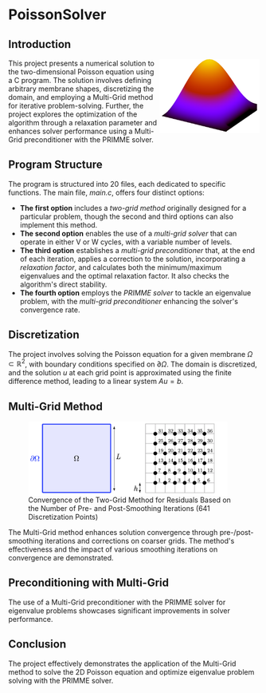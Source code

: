 # PoissonSolver

## Introduction
<img src="results/vecteurPropreLogo.png" width="200" align="right">
This project presents a numerical solution to the two-dimensional Poisson equation using a C program. The solution involves defining arbitrary membrane shapes, discretizing the domain, and employing a Multi-Grid method for iterative problem-solving. Further, the project explores the optimization of the algorithm through a relaxation parameter and enhances solver performance using a Multi-Grid preconditioner with the PRIMME solver.

## Program Structure
The program is structured into 20 files, each dedicated to specific functions. The main file, *main.c*, offers four distinct options:

- **The first option** includes a *two-grid method* originally designed for a particular problem, though the second and third options can also implement this method.
- **The second option** enables the use of a *multi-grid solver* that can operate in either V or W cycles, with a variable number of levels.
- **The third option** establishes a *multi-grid preconditioner* that, at the end of each iteration, applies a correction to the solution, incorporating a *relaxation factor*, and calculates both the minimum/maximum eigenvalues and the optimal relaxation factor. It also checks the algorithm's direct stability.
- **The fourth option** employs the *PRIMME solver* to tackle an eigenvalue problem, with the *multi-grid preconditioner* enhancing the solver's convergence rate.

## Discretization
The project involves solving the Poisson equation for a given membrane $\Omega \subset \mathbb{R}^2$, with boundary conditions specified on $\partial \Omega$. The domain is discretized, and the solution $u$ at each grid point is approximated using the finite difference method, leading to a linear system $Au = b$.

## Multi-Grid Method
<figure>
  <img src="results/discretisation_domaine.png" width="400" align="center">
  <figcaption>Convergence of the Two-Grid Method for Residuals Based on the Number of Pre- and Post-Smoothing Iterations (641 Discretization Points)
</figure>
The Multi-Grid method enhances solution convergence through pre-/post-smoothing iterations and corrections on coarser grids. The method's effectiveness and the impact of various smoothing iterations on convergence are demonstrated.

## Preconditioning with Multi-Grid
The use of a Multi-Grid preconditioner with the PRIMME solver for eigenvalue problems showcases significant improvements in solver performance.


## Conclusion
The project effectively demonstrates the application of the Multi-Grid method to solve the 2D Poisson equation and optimize eigenvalue problem solving with the PRIMME solver.

